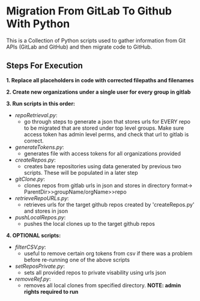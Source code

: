 # __Migration From GitLab To Github With Python__
This is a Collection of Python scripts used to gather information from Git APIs (GitLab and GitHub) and then migrate code to GitHub.

## Steps For Execution
__1. Replace all placeholders in code with corrected filepaths and filenames__

__2. Create new organizations under a single user for every group in gitlab__

__3. Run scripts in this order:__
   - _repoRetrieval.py_:
     - go through steps to generate a json that stores urls for EVERY repo to be migrated that are stored under top level groups. Make sure access token has admin level perms, and check that url to gitlab is correct.
   - _generateTokens.py_:
     - generates file with access tokens for all organizations provided
   - _createRepos.py_:
     - creates bare repositories using data generated by previous two scripts. These will be populated in a later step
   - _gitClone.py_:
     - clones repos from gitlab urls in json and stores in directory format-> ParentDir>>groupName/orgName>>repo
   - _retrieveRepoURLs.py_:
     - retrieves urls for the target github repos created by 'createRepos.py' and stores in json
   - _pushLocalRepos.py_:
     - pushes the local clones up to the target github repos
     
__4. OPTIONAL scripts:__
   - _filterCSV.py_:
     - useful to remove certain org tokens from csv if there was a problem before re-running one of the above scripts
   - _setReposPrivate.py_:
     - sets all provided repos to private visability using urls json
   - _removeRef.py_:
     - removes all local clones from specified directory. __NOTE: admin rights required to run__
     

